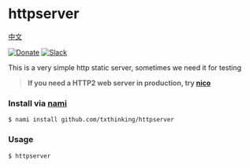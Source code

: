 # httpserver

[中文](README_ZH.md)

[![Donate](https://img.shields.io/badge/Support-Donate-ff69b4.svg)](https://www.txthinking.com/opensource-support.html)
[![Slack](https://img.shields.io/badge/Join-Slack-ff69b4.svg)](https://docs.google.com/forms/d/e/1FAIpQLSdzMwPtDue3QoezXSKfhW88BXp57wkbDXnLaqokJqLeSWP9vQ/viewform)

This is a very simple http static server, sometimes we need it for testing

> **If you need a HTTP2 web server in production, try [nico](https://github.com/txthinking/nico)**

### Install via [nami](https://github.com/txthinking/nami)

```
$ nami install github.com/txthinking/httpserver
```

### Usage

```
$ httpserver
```
